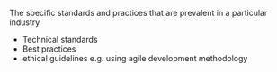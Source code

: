 The specific standards and practices that are prevalent in a particular industry
- Technical standards
- Best practices
- ethical guidelines
e.g. using agile development methodology